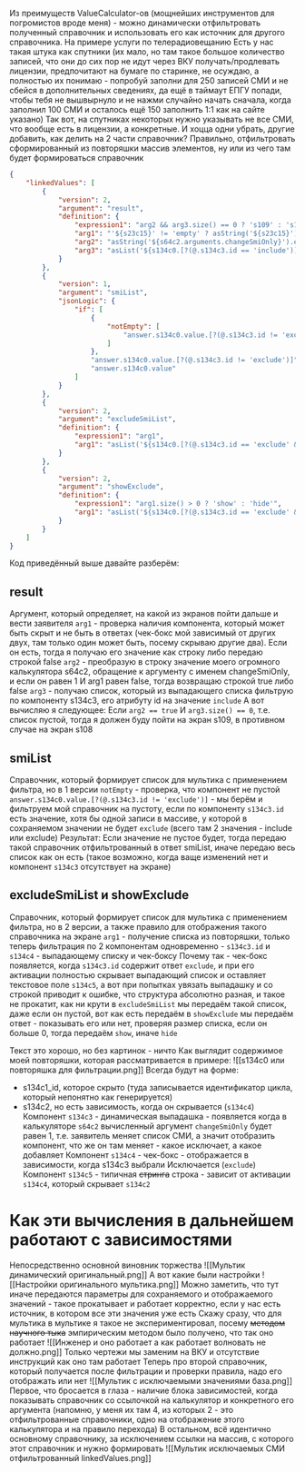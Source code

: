 Из преимуществ ValueCalculator-ов (мощнейших инструментов для погромистов вроде меня) - можно динамически отфильтровать полученный справочник и использовать его как источник для другого справочника.
На примере услуги по телерадиовещанию
Есть у нас такая штука как спутники (их мало, но там такое большое количество записей, что они до сих пор не идут через ВКУ получать/продлевать лицензии, предпочитают на бумаге по старинке, не осуждаю, а полностью их понимаю - попробуй заполни для 250 записей СМИ и не сбейся в дополнительных сведениях, да ещё в таймаут ЕПГУ попади, чтобы тебя не вышвырнуло и не нажми случайно начать сначала, когда заполнил 100 СМИ и осталось ещё 150 заполнить 1:1 как на сайте указано)
Так вот, на спутниках некоторых нужно указывать не все СМИ, что вообще есть в лицензии, а конкретные. И хоцца одни убрать, другие добавить, как делить на 2 части справочник?
Правильно, отфильтровать сформированный из повторяшки массив элементов, ну или из чего там будет формироваться справочник
```json
{
    "linkedValues": [
        {
            "version": 2,
            "argument": "result",
            "definition": {
                "expression1": "arg2 && arg3.size() == 0 ? 's109' : 's108'",
                "arg1": "'${s23c15}' != 'empty' ? asString('${s23c15}') : 'false'",
                "arg2": "asString('${s64c2.arguments.changeSmiOnly}').equals('1') && #arg1.equals('false') ? 'true' : 'false'",
                "arg3": "asList('${s134c0.[?(@.s134c3.id == 'include')]}')"
            }
        },
        {
            "version": 1,
            "argument": "smiList",
            "jsonLogic": {
                "if": [
                    {
                        "notEmpty": [
                            "answer.s134c0.value.[?(@.s134c3.id != 'exclude')]"
                        ]
                    },
                    "answer.s134c0.value.[?(@.s134c3.id != 'exclude')]",
                    "answer.s134c0.value"
                ]
            }
        },
        {
            "version": 2,
            "argument": "excludeSmiList",
            "definition": {
                "expression1": "arg1",
                "arg1": "asList('${s134c0.[?(@.s134c3.id == 'exclude' && @.s134c4 == 'false')]}')"
            }
        },
        {
            "version": 2,
            "argument": "showExclude",
            "definition": {
                "expression1": "arg1.size() > 0 ? 'show' : 'hide'",
                "arg1": "asList('${s134c0.[?(@.s134c3.id == 'exclude' && @.s134c4 == 'false')]}')"
            }
        }
    ]
}
```
Код приведённый выше давайте разберём:
## result
Аргумент, который определяет, на какой из экранов пойти дальше и вести заявителя
`arg1` - проверка наличия компонента, который может быть скрыт и не быть в ответах (чек-бокс мой зависимый от других двух, там только один может быть, посему скрываю другие два). Если он есть, тогда я получаю его значение как строку либо передаю строкой false
`arg2` - преобразую в строку значение моего огромного калькулятора s64c2, обращение к аргументу с именем changeSmiOnly, и если он равен 1 И arg1 равен false, тогда возвращаю строкой true либо false
`arg3` - получаю список, который из выпадающего списка фильтрую по компоненту s134c3, его атрибуту id на значение `include`
А вот вычисляю я следующее:
Если `arg2 == true` И `arg3.size() == 0`, т.е. список пустой, тогда я должен буду пойти на экран s109, в противном случае на экран s108
## smiList
Справочник, который формирует список для мультика с применением фильтра, но в 1 версии
`notEmpty` - проверка, что компонент не пустой
`answer.s134c0.value.[?(@.s134c3.id != 'exclude')]` - мы берём и фильтруем мой справочник на пустоту, если по компоненту `s134c3.id` есть значение, хотя бы одной записи в массиве, у которой в сохраняемом значении не будет `exclude` (всего там 2 значения - include или exclude)
Результат:
Если значение не пустое будет, тогда передаю такой справочник отфильтрованный в ответ smiList, иначе передаю весь список как он есть (такое возможно, когда ваще изменений нет и компонент `s134c3` отсутствует на экране)
## excludeSmiList и showExclude
Справочник, который формирует список для мультика с применением фильтра, но в 2 версии, а также правило для отображения такого справочника на экране
`arg1` - получение списка из повторяшки, только теперь фильтрация по 2 компонентам одновременно - `s134c3.id` и `s134c4` - выпадающему списку и чек-боксу
Почему так - чек-бокс появляется, когда `s134c3.id` содержит ответ `exclude`, и при его активации полностью скрывает выпадающий список и оставляет текстовое поле `s134c5`, а вот при попытках увязать выпадашку и со строкой приводит к ошибке, что структура абсолютно разная, и такое не прокатит, как ни крути
в `excludeSmiList` мы передаём такой список, даже если он пустой, вот как есть передаём
в `showExclude` мы передаём ответ - показывать его или нет, проверяя размер списка, если он больше 0, тогда передаём `show`, иначе `hide`

Текст это хорошо, но без картинок - ничто
Как выглядит содержимое моей повторяшки, которая рассматривается в примере:
![[s134c0 или повторяшка для фильтрации.png]]
Всегда будут на форме:
* s134c1_id, которое скрыто (туда записывается идентификатор цикла, который непонятно как генерируется)
* s134c2, но есть зависимость, когда он скрывается (`s134c4`)
Компонент `s134c3` - динамическая выпадашка - появляется когда в калькуляторе `s64c2` вычисленный аргумент `changeSmiOnly` будет равен 1, т.е. заявитель меняет список СМИ, а значит отобразить компонент, что же он там меняет - какое исключает, а какое добавляет
Компонент `s134c4` - чек-бокс - отображается в зависимости, когда s134c3 выбрали Исключается (`exclude`)
Компонент `s134c5` - типичная ~~стринга~~ строка - зависит от активации `s134c4`, который скрывает `s134c2`
# Как эти вычисления в дальнейшем работают с зависимостями
Непосредственно основной виновник торжества
![[Мультик динамический оригинальный.png]]
А вот какие были настройки
![[Настройки оригинального мультика.png]]
Можно заметить, что тут иначе передаются параметры для сохраняемого и отображаемого значений - такое прокатывает и работает корректно, если у нас есть источник, в котором все эти значения уже есть
Скажу сразу, что для мультика в мультике я такое не экспериментировал, посему ~~методом научного тыка~~ эмпирическим методом было получено, что так оно работает
![[Инженер и оно работает а как работает волновать не должно.png]]
Только чертежи мы заменим на ВКУ и отсутствие инструкций как оно там работает
Теперь про второй справочник, который получается после фильтрации и проверки правила, надо его отображать или нет
![[Мультик с исключаемыми значениями база.png]]
Первое, что бросается в глаза - наличие блока зависимостей, когда показывать справочник со ссылочкой на калькулятор и конкретного его аргумента (напомню, у меня их там 4, из которых 2 - это отфильтрованные справочники, одно на отображение этого калькулятора и на правило перехода)
В остальном, всё идентично основному справочнику, за исключением ссылки на массив, с которого этот справочник и нужно формировать
![[Мультик исключаемых СМИ отфильтрованный linkedValues.png]]